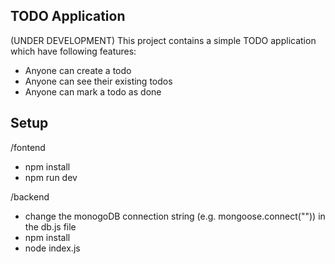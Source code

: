 ## TODO Application
(UNDER DEVELOPMENT)
This project contains a simple TODO application
which have following features:

- Anyone can create a todo
- Anyone can see their existing todos
- Anyone can mark a todo as done

## Setup
/fontend
- npm install 
- npm run dev

/backend
- change the monogoDB connection string (e.g. mongoose.connect("")) in the db.js file
- npm install 
- node index.js